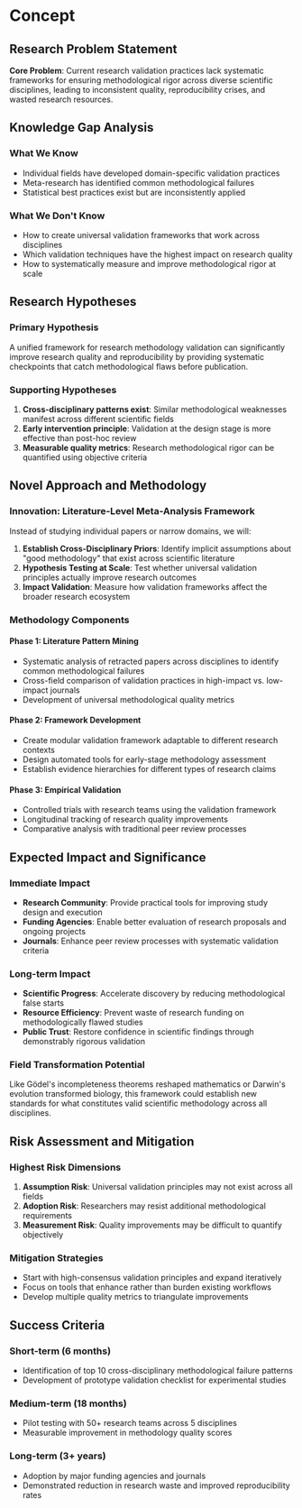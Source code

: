 

# Concept

## Research Problem Statement

**Core Problem**: Current research validation practices lack systematic frameworks for ensuring methodological rigor across diverse scientific disciplines, leading to inconsistent quality, reproducibility crises, and wasted research resources.

## Knowledge Gap Analysis

### What We Know

* Individual fields have developed domain-specific validation practices
* Meta-research has identified common methodological failures
* Statistical best practices exist but are inconsistently applied

### What We Don't Know

* How to create universal validation frameworks that work across disciplines
* Which validation techniques have the highest impact on research quality
* How to systematically measure and improve methodological rigor at scale

## Research Hypotheses

### Primary Hypothesis

A unified framework for research methodology validation can significantly improve research quality and reproducibility by providing systematic checkpoints that catch methodological flaws before publication.

### Supporting Hypotheses

1. **Cross-disciplinary patterns exist**: Similar methodological weaknesses manifest across different scientific fields
2. **Early intervention principle**: Validation at the design stage is more effective than post-hoc review
3. **Measurable quality metrics**: Research methodological rigor can be quantified using objective criteria

## Novel Approach and Methodology

### Innovation: Literature-Level Meta-Analysis Framework

Instead of studying individual papers or narrow domains, we will:

1. **Establish Cross-Disciplinary Priors**: Identify implicit assumptions about "good methodology" that exist across scientific literature
2. **Hypothesis Testing at Scale**: Test whether universal validation principles actually improve research outcomes
3. **Impact Validation**: Measure how validation frameworks affect the broader research ecosystem

### Methodology Components

#### Phase 1: Literature Pattern Mining

* Systematic analysis of retracted papers across disciplines to identify common methodological failures
* Cross-field comparison of validation practices in high-impact vs. low-impact journals
* Development of universal methodological quality metrics

#### Phase 2: Framework Development

* Create modular validation framework adaptable to different research contexts
* Design automated tools for early-stage methodology assessment
* Establish evidence hierarchies for different types of research claims

#### Phase 3: Empirical Validation

* Controlled trials with research teams using the validation framework
* Longitudinal tracking of research quality improvements
* Comparative analysis with traditional peer review processes

## Expected Impact and Significance

### Immediate Impact

* **Research Community**: Provide practical tools for improving study design and execution
* **Funding Agencies**: Enable better evaluation of research proposals and ongoing projects
* **Journals**: Enhance peer review processes with systematic validation criteria

### Long-term Impact

* **Scientific Progress**: Accelerate discovery by reducing methodological false starts
* **Resource Efficiency**: Prevent waste of research funding on methodologically flawed studies
* **Public Trust**: Restore confidence in scientific findings through demonstrably rigorous validation

### Field Transformation Potential

Like Gödel's incompleteness theorems reshaped mathematics or Darwin's evolution transformed biology, this framework could establish new standards for what constitutes valid scientific methodology across all disciplines.

## Risk Assessment and Mitigation

### Highest Risk Dimensions

1. **Assumption Risk**: Universal validation principles may not exist across all fields
2. **Adoption Risk**: Researchers may resist additional methodological requirements
3. **Measurement Risk**: Quality improvements may be difficult to quantify objectively

### Mitigation Strategies

* Start with high-consensus validation principles and expand iteratively
* Focus on tools that enhance rather than burden existing workflows
* Develop multiple quality metrics to triangulate improvements

## Success Criteria

### Short-term (6 months)

* Identification of top 10 cross-disciplinary methodological failure patterns
* Development of prototype validation checklist for experimental studies

### Medium-term (18 months)

* Pilot testing with 50+ research teams across 5 disciplines
* Measurable improvement in methodology quality scores

### Long-term (3+ years)

* Adoption by major funding agencies and journals
* Demonstrated reduction in research waste and improved reproducibility rates

